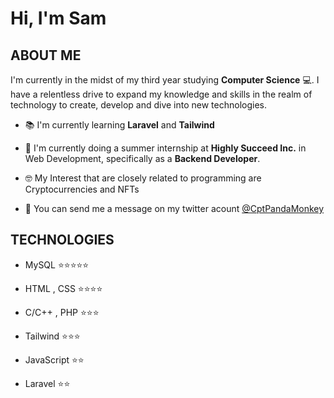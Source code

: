 # Hi, I'm Sam

<h2>ABOUT ME</h2>

I'm currently in the midst of my third year studying **Computer Science** 💻. I have a relentless drive to expand my knowledge
and skills in the realm of technology to create, develop and dive into new technologies.

- 📚 I'm currently learning **Laravel** and **Tailwind**

- 🏢 I'm currently doing a summer internship at **Highly Succeed Inc.** in Web Development, specifically as a **Backend Developer**.

- 🤓 My Interest that are closely related to programming are Cryptocurrencies and NFTs

- 💭 You can send me a message on my twitter acount [@CptPandaMonkey](https://twitter.com/CptPandaMonkey)

<h2>TECHNOLOGIES</h2>

- MySQL ⭐⭐⭐⭐⭐

- HTML , CSS ⭐⭐⭐⭐

- C/C++ , PHP ⭐⭐⭐

- Tailwind ⭐⭐⭐

- JavaScript ⭐⭐

- Laravel ⭐⭐

<!--add more info and icons soon-->
